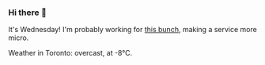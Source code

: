 ### Hi there :wave:

It's Wednesday! I'm probably working for [this bunch](https://github.com/kohofinancial), making a service more micro.

Weather in Toronto: overcast, at -8°C.
